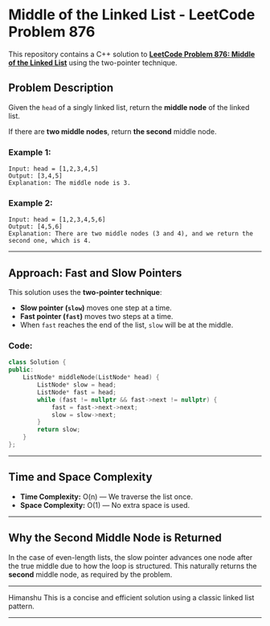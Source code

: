 
# Middle of the Linked List - LeetCode Problem 876

This repository contains a C++ solution to **[LeetCode Problem 876: Middle of the Linked List](https://leetcode.com/problems/middle-of-the-linked-list/)** using the two-pointer technique.

## Problem Description

Given the `head` of a singly linked list, return the **middle node** of the linked list.

If there are **two middle nodes**, return **the second** middle node.

### Example 1:
```
Input: head = [1,2,3,4,5]
Output: [3,4,5]
Explanation: The middle node is 3.
```

### Example 2:
```
Input: head = [1,2,3,4,5,6]
Output: [4,5,6]
Explanation: There are two middle nodes (3 and 4), and we return the second one, which is 4.
```

---

## Approach: Fast and Slow Pointers

This solution uses the **two-pointer technique**:

- **Slow pointer (`slow`)** moves one step at a time.
- **Fast pointer (`fast`)** moves two steps at a time.
- When `fast` reaches the end of the list, `slow` will be at the middle.

### Code:

```cpp
class Solution {
public:
    ListNode* middleNode(ListNode* head) {
        ListNode* slow = head;
        ListNode* fast = head;
        while (fast != nullptr && fast->next != nullptr) {
            fast = fast->next->next;
            slow = slow->next;
        }
        return slow;
    }   
};
```

---

## Time and Space Complexity

- **Time Complexity:** O(n) — We traverse the list once.
- **Space Complexity:** O(1) — No extra space is used.

---

## Why the Second Middle Node is Returned

In the case of even-length lists, the slow pointer advances one node after the true middle due to how the loop is structured. This naturally returns the **second** middle node, as required by the problem.

---


Himanshu 
This is a concise and efficient solution using a classic linked list pattern.

---
